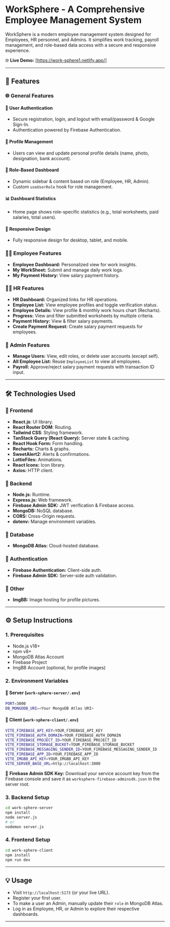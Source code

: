 # WorkSphere - A Comprehensive Employee Management System

WorkSphere is a modern employee management system designed for Employees, HR personnel, and Admins. It simplifies work tracking, payroll management, and role-based data access with a secure and responsive experience.

🌐 **Live Demo:** [https://work-sphere1.netlify.app/]

---

## 🚀 Features

### 🌐 General Features

#### 🔐 User Authentication
- Secure registration, login, and logout with email/password & Google Sign-In.
- Authentication powered by Firebase Authentication.

#### 👤 Profile Management
- Users can view and update personal profile details (name, photo, designation, bank account).

#### 🧭 Role-Based Dashboard
- Dynamic sidebar & content based on role (Employee, HR, Admin).
- Custom `useUserRole` hook for role management.

#### 📊 Dashboard Statistics
- Home page shows role-specific statistics (e.g., total worksheets, paid salaries, total users).

#### 📱 Responsive Design
- Fully responsive design for desktop, tablet, and mobile.

### 👨‍💼 Employee Features

- **Employee Dashboard:** Personalized view for work insights.
- **My WorkSheet:** Submit and manage daily work logs.
- **My Payment History:** View salary payment history.

### 👩‍💻 HR Features

- **HR Dashboard:** Organized links for HR operations.
- **Employee List:** View employee profiles and toggle verification status.
- **Employee Details:** View profile & monthly work hours chart (Recharts).
- **Progress:** View and filter submitted worksheets by multiple criteria.
- **Payment History:** View & filter salary payments.
- **Create Payment Request:** Create salary payment requests for employees.

### 👑 Admin Features

- **Manage Users:** View, edit roles, or delete user accounts (except self).
- **All Employee List:** Reuse `EmployeeList` to view all employees.
- **Payroll:** Approve/reject salary payment requests with transaction ID input.

---

## 🛠️ Technologies Used

### 🔧 Frontend

- **React.js**: UI library.
- **React Router DOM**: Routing.
- **Tailwind CSS**: Styling framework.
- **TanStack Query (React Query):** Server state & caching.
- **React Hook Form:** Form handling.
- **Recharts:** Charts & graphs.
- **SweetAlert2:** Alerts & confirmations.
- **LottieFiles:** Animations.
- **React Icons:** Icon library.
- **Axios:** HTTP client.

### 🔧 Backend

- **Node.js:** Runtime.
- **Express.js:** Web framework.
- **Firebase Admin SDK:** JWT verification & Firebase access.
- **MongoDB:** NoSQL database.
- **CORS:** Cross-Origin requests.
- **dotenv:** Manage environment variables.

### 🔧 Database

- **MongoDB Atlas:** Cloud-hosted database.

### 🔧 Authentication

- **Firebase Authentication:** Client-side auth.
- **Firebase Admin SDK:** Server-side auth validation.

### 🔧 Other

- **ImgBB:** Image hosting for profile pictures.

---

## ⚙️ Setup Instructions

### 1. Prerequisites

- Node.js v18+
- npm v8+
- MongoDB Atlas Account
- Firebase Project
- ImgBB Account (optional, for profile images)

### 2. Environment Variables

#### 📁 Server (`work-sphere-server/.env`)

```bash
PORT=3000
DB_MONGODB_URI=<Your MongoDB Atlas URI>
```

#### 📁 Client (`work-sphere-client/.env`)

```bash
VITE_FIREBASE_API_KEY=YOUR_FIREBASE_API_KEY
VITE_FIREBASE_AUTH_DOMAIN=YOUR_FIREBASE_AUTH_DOMAIN
VITE_FIREBASE_PROJECT_ID=YOUR_FIREBASE_PROJECT_ID
VITE_FIREBASE_STORAGE_BUCKET=YOUR_FIREBASE_STORAGE_BUCKET
VITE_FIREBASE_MESSAGING_SENDER_ID=YOUR_FIREBASE_MESSAGING_SENDER_ID
VITE_FIREBASE_APP_ID=YOUR_FIREBASE_APP_ID
VITE_IMGBB_API_KEY=YOUR_IMGBB_API_KEY
VITE_SERVER_BASE_URL=http://localhost:3000
```

🔑 **Firebase Admin SDK Key:**
Download your service account key from the Firebase console and save it as `worksphere-firebase-adminsdk.json` in the server root.

### 3. Backend Setup

```bash
cd work-sphere-server
npm install
node server.js
# or
nodemon server.js
```

### 4. Frontend Setup

```bash
cd work-sphere-client
npm install
npm run dev
```

---

## 💡 Usage

- Visit `http://localhost:5173` (or your live URL).
- Register your first user.
- To make a user an Admin, manually update their `role` in MongoDB Atlas.
- Log in as Employee, HR, or Admin to explore their respective dashboards.

---


